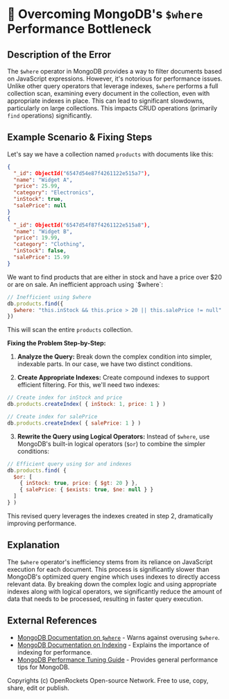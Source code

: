 # 🐞 Overcoming MongoDB's `$where` Performance Bottleneck


## Description of the Error

The `$where` operator in MongoDB provides a way to filter documents based on JavaScript expressions.  However, it's notorious for performance issues.  Unlike other query operators that leverage indexes, `$where` performs a full collection scan, examining every document in the collection, even with appropriate indexes in place.  This can lead to significant slowdowns, particularly on large collections.  This impacts CRUD operations (primarily `find` operations) significantly.


## Example Scenario & Fixing Steps

Let's say we have a collection named `products` with documents like this:

```json
{
  "_id": ObjectId("6547d54e87f4261122e515a7"),
  "name": "Widget A",
  "price": 25.99,
  "category": "Electronics",
  "inStock": true,
  "salePrice": null
}
{
  "_id": ObjectId("6547d54f87f4261122e515a8"),
  "name": "Widget B",
  "price": 19.99,
  "category": "Clothing",
  "inStock": false,
  "salePrice": 15.99
}

```

We want to find products that are either in stock and have a price over $20 or are on sale.  An inefficient approach using `$where`:

```javascript
// Inefficient using $where
db.products.find({
  $where: "this.inStock && this.price > 20 || this.salePrice != null"
})
```

This will scan the entire `products` collection.

**Fixing the Problem Step-by-Step:**

1. **Analyze the Query:** Break down the complex condition into simpler, indexable parts. In our case, we have two distinct conditions.

2. **Create Appropriate Indexes:**  Create compound indexes to support efficient filtering.  For this, we'll need two indexes:

```javascript
// Create index for inStock and price
db.products.createIndex( { inStock: 1, price: 1 } )

// Create index for salePrice
db.products.createIndex( { salePrice: 1 } )

```

3. **Rewrite the Query using Logical Operators:** Instead of `$where`, use MongoDB's built-in logical operators (`$or`) to combine the simpler conditions:

```javascript
// Efficient query using $or and indexes
db.products.find( {
  $or: [
    { inStock: true, price: { $gt: 20 } },
    { salePrice: { $exists: true, $ne: null } }
  ]
} )
```

This revised query leverages the indexes created in step 2, dramatically improving performance.


## Explanation

The `$where` operator's inefficiency stems from its reliance on JavaScript execution for each document. This process is significantly slower than MongoDB's optimized query engine which uses indexes to directly access relevant data. By breaking down the complex logic and using appropriate indexes along with logical operators, we significantly reduce the amount of data that needs to be processed, resulting in faster query execution.


## External References

* [MongoDB Documentation on `$where`](https://www.mongodb.com/docs/manual/reference/operator/query/where/) -  Warns against overusing `$where`.
* [MongoDB Documentation on Indexing](https://www.mongodb.com/docs/manual/indexes/) - Explains the importance of indexing for performance.
* [MongoDB Performance Tuning Guide](https://www.mongodb.com/docs/manual/tutorial/optimize-query-performance/) - Provides general performance tips for MongoDB.


Copyrights (c) OpenRockets Open-source Network. Free to use, copy, share, edit or publish.


